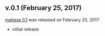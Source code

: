 ## v.0.1 (February 25, 2017)

[maltese 0.1](https://github.com/datacite/maltese/releases/tag/v.0.1) was released on February 25, 2017:

* initial release
